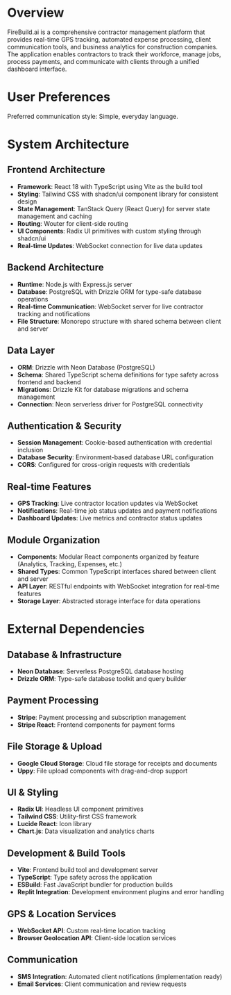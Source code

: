 # Overview

FireBuild.ai is a comprehensive contractor management platform that provides real-time GPS tracking, automated expense processing, client communication tools, and business analytics for construction companies. The application enables contractors to track their workforce, manage jobs, process payments, and communicate with clients through a unified dashboard interface.

# User Preferences

Preferred communication style: Simple, everyday language.

# System Architecture

## Frontend Architecture
- **Framework**: React 18 with TypeScript using Vite as the build tool
- **Styling**: Tailwind CSS with shadcn/ui component library for consistent design
- **State Management**: TanStack Query (React Query) for server state management and caching
- **Routing**: Wouter for client-side routing
- **UI Components**: Radix UI primitives with custom styling through shadcn/ui
- **Real-time Updates**: WebSocket connection for live data updates

## Backend Architecture
- **Runtime**: Node.js with Express.js server
- **Database**: PostgreSQL with Drizzle ORM for type-safe database operations
- **Real-time Communication**: WebSocket server for live contractor tracking and notifications
- **File Structure**: Monorepo structure with shared schema between client and server

## Data Layer
- **ORM**: Drizzle with Neon Database (PostgreSQL)
- **Schema**: Shared TypeScript schema definitions for type safety across frontend and backend
- **Migrations**: Drizzle Kit for database migrations and schema management
- **Connection**: Neon serverless driver for PostgreSQL connectivity

## Authentication & Security
- **Session Management**: Cookie-based authentication with credential inclusion
- **Database Security**: Environment-based database URL configuration
- **CORS**: Configured for cross-origin requests with credentials

## Real-time Features
- **GPS Tracking**: Live contractor location updates via WebSocket
- **Notifications**: Real-time job status updates and payment notifications
- **Dashboard Updates**: Live metrics and contractor status updates

## Module Organization
- **Components**: Modular React components organized by feature (Analytics, Tracking, Expenses, etc.)
- **Shared Types**: Common TypeScript interfaces shared between client and server
- **API Layer**: RESTful endpoints with WebSocket integration for real-time features
- **Storage Layer**: Abstracted storage interface for data operations

# External Dependencies

## Database & Infrastructure
- **Neon Database**: Serverless PostgreSQL database hosting
- **Drizzle ORM**: Type-safe database toolkit and query builder

## Payment Processing
- **Stripe**: Payment processing and subscription management
- **Stripe React**: Frontend components for payment forms

## File Storage & Upload
- **Google Cloud Storage**: Cloud file storage for receipts and documents
- **Uppy**: File upload components with drag-and-drop support

## UI & Styling
- **Radix UI**: Headless UI component primitives
- **Tailwind CSS**: Utility-first CSS framework
- **Lucide React**: Icon library
- **Chart.js**: Data visualization and analytics charts

## Development & Build Tools
- **Vite**: Frontend build tool and development server
- **TypeScript**: Type safety across the application
- **ESBuild**: Fast JavaScript bundler for production builds
- **Replit Integration**: Development environment plugins and error handling

## GPS & Location Services
- **WebSocket API**: Custom real-time location tracking
- **Browser Geolocation API**: Client-side location services

## Communication
- **SMS Integration**: Automated client notifications (implementation ready)
- **Email Services**: Client communication and review requests